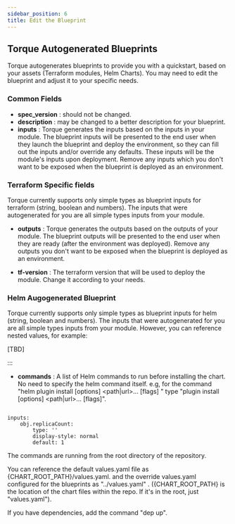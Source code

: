 ```yaml
---
sidebar_position: 6
title: Edit the Blueprint
---
```


## Torque Autogenerated Blueprints
Torque autogenerates blueprints to provide you with a quickstart, based on your assets (Terraform modules, Helm Charts). You may need to edit the blueprint and adjust it to your specific needs.

### Common Fields

- **spec_version** : should not be changed.
- **description** : may be changed to a better description for your blueprint.
- **inputs** : Torque generates the inputs based on the inputs in your module. The blueprint inputs will be presented to the end user when they launch the blueprint and deploy the environment, so they can fill out the inputs and/or override any defaults. These inputs will be the module's inputs upon deployment. 
Remove any inputs which you don't want to be exposed when the blueprint is deployed as an environment.

### Terraform Specific fields

Torque currently supports only simple types as blueprint inputs for terraform (string, boolean and numbers). The inputs that were autogenerated for you are all simple types inputs from your module.

- **outputs** : Torque generates the outputs based on the outputs of your module. The blueprint outputs will be presented to the end user when they are ready (after the environment was deployed). 
Remove any outputs you don't want to be exposed when the blueprint is deployed as an environment.

- **tf-version** : The terraform version that will be used to deploy the module. Change it according to your needs. 

### Helm Augogenerated Blueprint

Torque currently supports only simple types as blueprint inputs for helm (string, boolean and numbers). The inputs that were autogenerated for you are all simple types inputs from your module. However, you can reference nested values, for example: 

[TBD]  

:::

- **commands** : A list of Helm commands to run before installing the chart.
No need to specify the helm command itself.
e.g, for the command "helm plugin install [options] <path|url>... [flags] " type "plugin install [options] <path|url>... [flags]".

```

inputs:
    obj.replicaCount:
        type: ''
        display-style: normal
        default: 1

```        

The commands are running from the root directory of the repository.

You can reference the default values.yaml file as {CHART_ROOT_PATH}/values.yaml.
and the override values.yaml configured for the blueprints as "../values.yaml" .
({CHART_ROOT_PATH} is the location of the chart files within the repo. If it's in the root, just "values.yaml").

If you have dependencies, add the command "dep up".

